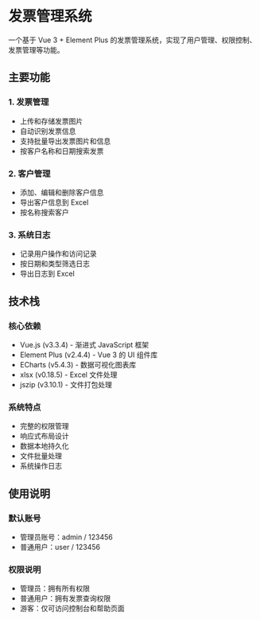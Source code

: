 # 发票管理系统

一个基于 Vue 3 + Element Plus 的发票管理系统，实现了用户管理、权限控制、发票管理等功能。

## 主要功能

### 1. 发票管理
- 上传和存储发票图片
- 自动识别发票信息
- 支持批量导出发票图片和信息
- 按客户名称和日期搜索发票

### 2. 客户管理
- 添加、编辑和删除客户信息
- 导出客户信息到 Excel
- 按名称搜索客户

### 3. 系统日志
- 记录用户操作和访问记录
- 按日期和类型筛选日志
- 导出日志到 Excel

## 技术栈

### 核心依赖
- Vue.js (v3.3.4) - 渐进式 JavaScript 框架
- Element Plus (v2.4.4) - Vue 3 的 UI 组件库
- ECharts (v5.4.3) - 数据可视化图表库
- xlsx (v0.18.5) - Excel 文件处理
- jszip (v3.10.1) - 文件打包处理

### 系统特点
- 完整的权限管理
- 响应式布局设计
- 数据本地持久化
- 文件批量处理
- 系统操作日志

## 使用说明

### 默认账号
- 管理员账号：admin / 123456
- 普通用户：user / 123456

### 权限说明
- 管理员：拥有所有权限
- 普通用户：拥有发票查询权限
- 游客：仅可访问控制台和帮助页面
